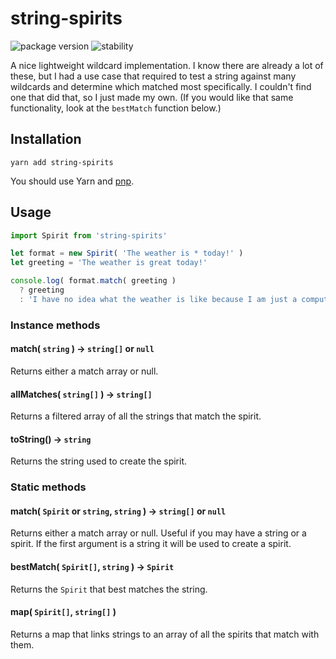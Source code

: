 # string-spirits
![package version](https://img.shields.io/badge/dynamic/json.svg?color=d7d7d7&label=string-spirits&query=%24.version&url=https%3A%2F%2Funpkg.io%2Fstring-spirits%2Fpackage.json&prefix=v)
![stability](https://img.shields.io/badge/stability-release-66f29a.svg)

A nice lightweight wildcard implementation. I know there are already a lot of these,
but I had a use case that required to test a string against many wildcards and
determine which matched most specifically. I couldn't find one that did that, so
I just made my own. (If you would like that same functionality, look at the `bestMatch`
function below.)

## Installation
```Shell
yarn add string-spirits
```
You should use Yarn and [pnp](https://yarnpkg.com/en/docs/pnp).

## Usage
```JavaScript
import Spirit from 'string-spirits'

let format = new Spirit( 'The weather is * today!' )
let greeting = 'The weather is great today!'

console.log( format.match( greeting )
  ? greeting
  : 'I have no idea what the weather is like because I am just a computer!' )
```

### Instance methods

#### match( `string` ) &rarr; `string[]` or `null`
Returns either a match array or null.

#### allMatches( `string[]` ) &rarr; `string[]`
Returns a filtered array of all the strings that match the spirit.

#### toString() &rarr; `string`
Returns the string used to create the spirit.

### Static methods

#### match( `Spirit` or `string`, `string` ) &rarr; `string[]` or `null`
Returns either a match array or null. Useful if you may have a string or a spirit.
If the first argument is a string it will be used to create a spirit.

#### bestMatch( `Spirit[]`, `string` ) &rarr; `Spirit`
Returns the `Spirit` that best matches the string.

#### map( `Spirit[]`, `string[]` )
Returns a map that links strings to an array of all the spirits that match with them.
